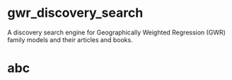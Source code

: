 # gwr_discovery_search
A discovery search engine for Geographically Weighted Regression (GWR) family models and their articles and books.

# abc